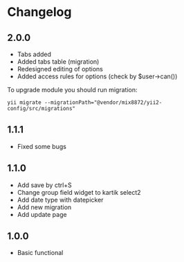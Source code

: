 # Changelog

## 2.0.0

- Tabs added
- Added tabs table (migration)
- Redesigned editing of options
- Added access rules for options (check by $user->can())

To upgrade module you should run migration:
```
yii migrate --migrationPath="@vendor/mix8872/yii2-config/src/migrations"
```


## 1.1.1

- Fixed some bugs

## 1.1.0

- Add save by ctrl+S
- Change group field widget to kartik select2
- Add date type with datepicker
- Add new migration
- Add update page

## 1.0.0

- Basic functional
